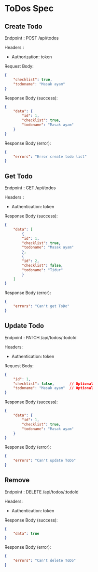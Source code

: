 # ToDos Spec

## Create Todo

Endpoint : POST /api/todos

Headers :

- Authorization: token

Request Body:

```json
{
    "checklist": true,
    "todoname": "Masak ayam"
}
```

Response Body (success):

```json
{
    "data": {
        "id": 1,
        "checklist": true,
        "todoname": "Masak ayam"
    }
}
```

Response Body (error):

```json
{
    "errors": "Error create todo list"
}
```

## Get Todo

Endpoint : GET /api/todos

Headers :  

- Authentication: token

Response Body (success):

```json
{
    "data": [
        {
        "id": 1,
        "checklist": true,
        "todoname": "Masak ayam"
        },
        {
        "id": 2,
        "checklist": false,
        "todoname": "Tidur"
        }
    ]
}
```

Response Body (error):

```json
{
    "errors": "Can't get ToDo"
}
```

## Update Todo

Endpoint : PATCH /api/todos/:todoId

Headers: 

- Authentication: token

Request Body:

```json
{
    "id": 1,
    "checklist": false,       // Optional
    "todoname": "Masak ayam"  // Optional
}
```

Response Body (success):

```json
{
    "data": {
        "id": 1,
        "checklist": true,
        "todoname": "Masak ayam"
    }
}
```

Response Body (error):

```json
{
    "errors": "Can't update ToDo"
}
```

## Remove

Endpoint : DELETE /api/todos/:todoId

Headers:

- Authentication: token

Response Body (success):

```json
{
    "data": true
}
```

Response Body (error):

```json
{
    "errors": "Can't delete ToDo"
}
```
